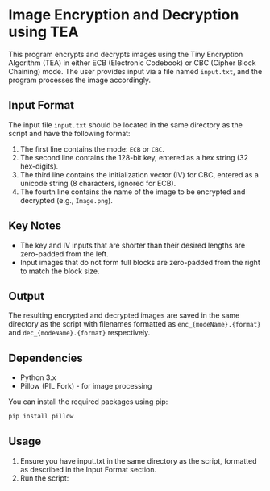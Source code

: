 # Image Encryption and Decryption using TEA

This program encrypts and decrypts images using the Tiny Encryption Algorithm (TEA) in either ECB (Electronic Codebook) 
or CBC (Cipher Block Chaining) mode. The user provides input via a file named `input.txt`, and the program processes 
the image accordingly.

## Input Format

The input file `input.txt` should be located in the same directory as the script and have the following format:

1. The first line contains the mode: `ECB` or `CBC`.
2. The second line contains the 128-bit key, entered as a hex string (32 hex-digits).
3. The third line contains the initialization vector (IV) for CBC, entered as a unicode string (8 characters, ignored for ECB).
4. The fourth line contains the name of the image to be encrypted and decrypted (e.g., `Image.png`).

## Key Notes

-  The key and IV inputs that are shorter than their desired lengths are zero-padded from the left.
-  Input images that do not form full blocks are zero-padded from the right to match the block size.

## Output

The resulting encrypted and decrypted images are saved in the same directory as the script with filenames formatted as `enc_{modeName}.{format}` and `dec_{modeName}.{format}` respectively.

## Dependencies

- Python 3.x
- Pillow (PIL Fork) - for image processing

You can install the required packages using pip:

```bash
pip install pillow
```

## Usage

1. Ensure you have input.txt in the same directory as the script, formatted as described in the Input Format section.
2. Run the script:

